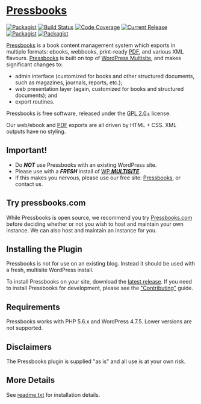 # [Pressbooks](https://pressbooks.org/)

[![Packagist](https://img.shields.io/packagist/l/pressbooks/pressbooks.svg)](https://packagist.org/packages/pressbooks/pressbooks) [![Build Status](https://travis-ci.org/pressbooks/pressbooks.svg?branch=dev)](https://travis-ci.org/pressbooks/pressbooks) [![Code Coverage](https://codecov.io/gh/pressbooks/pressbooks/branch/dev/graph/badge.svg)](https://codecov.io/gh/pressbooks/pressbooks) [![Current Release](https://img.shields.io/github/release/pressbooks/pressbooks.svg)](https://github.com/pressbooks/pressbooks/releases/latest/) [![Packagist](https://img.shields.io/packagist/v/pressbooks/pressbooks.svg)](https://packagist.org/packages/pressbooks/pressbooks) [![Packagist](https://img.shields.io/packagist/dt/pressbooks/pressbooks.svg)](https://packagist.org/packages/pressbooks/pressbooks)

[Pressbooks](http://pressbooks.org) is a book content management system which exports in multiple formats: ebooks, webbooks, print-ready [PDF][], and various XML flavours. [Pressbooks](http://pressbooks.org) is built on top of [WordPress Multisite](http://codex.wordpress.org/Glossary#Multisite), and makes significant changes to:

  * admin interface (customized for books and other structured documents, such as magazines, journals, reports, etc.);
  * web presentation layer (again, customized for books and structured documents); and
  * export routines.

Pressbooks is free software, released under the [GPL 2.0+](https://www.gnu.org/licenses/gpl-2.0.txt) license.

Our web/ebook and [PDF][] exports are all driven by HTML + CSS. XML outputs have no styling.

  [PDF]: http://pressbooks.com/prince        "Note: we use the non-free software PrinceXML for PDF export."


Important!
----------

 * Do ___NOT___ use Pressbooks with an existing WordPress site.
 * Please use with a ___FRESH___ install of [WP ___MULTISITE___](http://codex.wordpress.org/Glossary#Multisite).
 * If this makes you nervous, please use our free site: [Pressbooks](http://pressbooks.com), or contact us.


Try pressbooks.com
------------------

While Pressbooks is open source, we recommend you try [Pressbooks.com](http://pressbooks.com) before deciding whether or not you wish to host and maintain your own instance. We can also host and maintain an instance for you.

Installing the Plugin
---------------------

Pressbooks is not for use on an existing blog. Instead it should be used with a fresh, multisite WordPress install.

To install Pressbooks on your site, download the [latest release](https://github.com/pressbooks/pressbooks/releases/latest). If you need to install Pressbooks for development, please see the ["Contributing"](.github/CONTRIBUTING.md) guide.

Requirements
------------

Pressbooks works with PHP 5.6.x and WordPress 4.7.5. Lower versions are not supported.

Disclaimers
-----------

The Pressbooks plugin is supplied "as is" and all use is at your own risk.

More Details
------------

See [readme.txt](https://github.com/pressbooks/pressbooks/blob/dev/readme.txt) for installation details.
